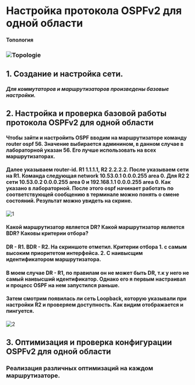 # Настройка протокола OSPFv2 для одной области
#### Топология
### ![Topologie](https://user-images.githubusercontent.com/99610266/167627131-bb10568a-0250-44ab-a563-5f02737e139b.png)
## 1. Создание и настройка сети.
##### Для коммутаторов и маршрутизаторов произведены базовые настройки.
## 2. Настройка и проверка базовой работы протокола OSPFv2 для одной области
#### Чтобы зайти и настройить OSPF вводим на маршрутизаторе команду router ospf 56. Значение выбирается админином, в данном случае в лабораторной указан 56. Его лучше использовать на всех маршрутизаторах.
#### Далее указываем router-id. R1 1.1.1.1, R2 2.2.2.2. После указываем сети на R1. Команда следующая network 10.53.0.1 0.0.0.255 area 0. Для R2 2 сети 10.53.0.2 0.0.0.255 area 0 и 192.168.1.1 0.0.0.255 area 0. Как указано в лабораторной. После этого ospf начинает работать по соответствующей сообщению в терминале можно понять о смене состояний. Результат можно увидеть на скрине.
![1](https://user-images.githubusercontent.com/99610266/167683095-d9492aea-a3ed-4267-8015-6d0fbf54fa46.png)
#### Какой маршрутизатор является DR? Какой маршрутизатор является BDR? Каковы критерии отбора?
#### DR - R1. BDR - R2. На скриншоте отметил. Критерии отбора 1. с самым высоким приоритетом интерфейса. 2. С наивысщим идентификатором маршрутизатора.
#### В моем случае DR - R1, по правилам он не может быть DR, т.к у него не самый наивысший идентификатор. Однако его я первым настраивал и процесс OSPF на нем запустился раньше. 
#### Затем смотрим появилась ли сеть Loopback, которую указывали при настройки R2 и проверяем доступность. Как видим отображается и пингуется.
![2](https://user-images.githubusercontent.com/99610266/167687049-45958b91-79ad-49ff-8bd4-b4b9effa8286.png)
## 3. Оптимизация и проверка конфигурации OSPFv2 для одной области
### Реализация различных оптимизаций на каждом маршрутизаторе.
